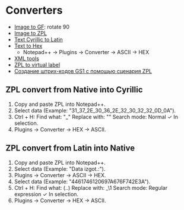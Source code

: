 ﻿# Converters
- [Image to GF](ZebraDesigner): rotate 90
- [Image to ZPL](http://www.jcgonzalez.com/img-to-zpl-online)
- [Text Cyrillic to Latin](https://www.branah.com/cyrillic-to-latin)
- [Text to Hex](https://online-toolz.com/tools/text-hex-convertor.php)
  - Notepad++ -> Plugins -> Converter -> ASCII -> HEX
- [XML tools](https://onlinexmltools.com/prettify-xml)
- [ZPL to virtual label](http://labelary.com/viewer.html)
- [Создание штрих-кодов GS1 с помощью сценария ZPL](https://supportcommunity.zebra.com/s/article/Creating-GS1-Barcodes-with-Zebra-Printers-for-Data-Matrix-and-Code-128-using-ZPL?language=ru)

## ZPL convert from Native into Cyrillic
1. Copy and paste ZPL into Notepad++.
2. Select data (Example: "31_37_2E_30_36_2E_32_30_32_32_0D_0A").
3. Ctrl + H:
	Find what: "_"
	Replace with: ""
	Search mode: Normal
	✓ In selection.
4. Plugins → Converter → HEX → ASCII.

## ZPL convert from Latin into Native
1. Copy and paste ZPL into Notepad++.
2. Select data (Example: "Data izgot.:").
3. Plugins → Converter → ASCII → HEX.
4. Select data (Example: "4461746120697A676F742E3A").
5. Ctrl + H:
	Find what: (..)
	Replace with: _\1
	Search mode: Regular expression
	✓ In selection.
6. Plugins → Converter → HEX → ASCII.
